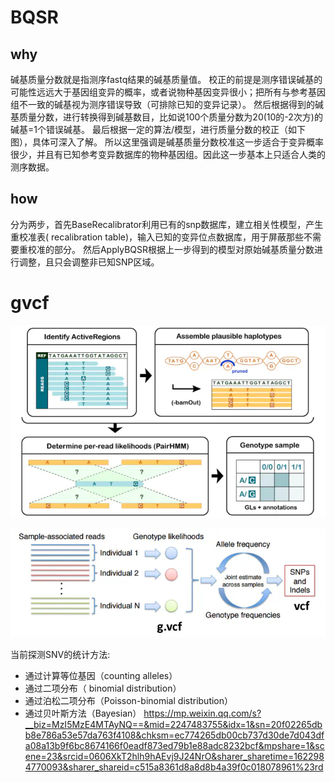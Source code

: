 # BQSR
## why
碱基质量分数就是指测序fastq结果的碱基质量值。
校正的前提是测序错误碱基的可能性远远大于基因组变异的概率，或者说物种基因变异很小；把所有与参考基因组不一致的碱基视为测序错误导致（可排除已知的变异记录）。
然后根据得到的碱基质量分数，进行转换得到碱基数目，比如说100个质量分数为20(10的-2次方)的碱基=1个错误碱基。
最后根据一定的算法/模型，进行质量分数的校正（如下图），具体可深入了解。
所以这里强调是碱基质量分数校准这一步适合于变异概率很少，并且有已知参考变异数据库的物种基因组。因此这一步基本上只适合人类的测序数据。

## how
分为两步，首先BaseRecalibrator利用已有的snp数据库，建立相关性模型，产生重校准表( recalibration table)，输入已知的变异位点数据库，用于屏蔽那些不需要重校准的部分。
然后ApplyBQSR根据上一步得到的模型对原始碱基质量分数进行调整，且只会调整非已知SNP区域。


# gvcf
![](./pics/20210502.jpg)

![](./pics/202105021.png)

当前探测SNV的统计方法:

+ 通过计算等位基因（counting alleles）
+ 通过二项分布（ binomial distribution）
+ 通过泊松二项分布（Poisson-binomial distribution）
+ 通过贝叶斯方法（Bayesian）
https://mp.weixin.qq.com/s?__biz=MzI5MzE4MTAyNQ==&mid=2247483755&idx=1&sn=20f02265dbb8e786a53e57da763f4108&chksm=ec774265db00cb737d30de7d043dfa08a13b9f6bc8674166f0eadf873ed79b1e88adc8232bcf&mpshare=1&scene=23&srcid=0606XkT2hlh9hAEvj9J24NrO&sharer_sharetime=1622984770093&sharer_shareid=c515a8361d8a8d8b4a39f0c018078961%23rd

